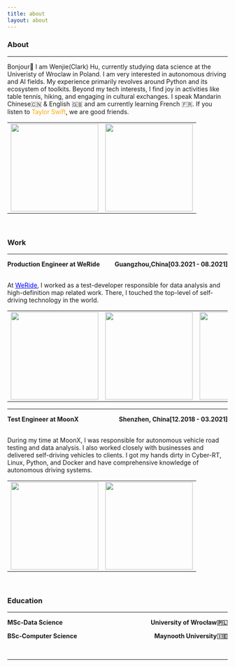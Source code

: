 ```yaml
---
title: about
layout: about
---
```


### About

***

Bonjour👋 I am Wenjie(Clark) Hu, currently studying data science at the Univeristy of Wroclaw in Poland. I am very interested in autonomous driving and AI fields. My experience primarily revolves around Python and its ecosystem of toolkits. Beyond my tech interests, I find joy in activities like table tennis, hiking, and engaging in cultural exchanges. I speak Mandarin Chinese🇨🇳 & English 🇬🇧 and am currently learning French 🇫🇷. If you listen to <span style="color: orange;"> Taylor Swift</span>, we are good friends.
<br>
<table align="center">
	<tr>
		<td>
			<center>
				<img src="https://s2.loli.net/2023/09/22/PUXIHfVABeq7nKy.jpg" width="200px"  />
			</center>
		</td>
		<td>
			<center>
				<img src="https://s2.loli.net/2022/08/05/vdC7NzFZYmgtkJn.jpg" width="200px" />
			</center>
		</td>
	</tr>
</table>
<br>

### Work
***

  <p><span style="font-weight:bold;">Production Engineer at WeRide</span>
  <span style="float:right; font-weight:bold;">Guangzhou,China[03.2021 - 08.2021]</span></p>
<br>
At <a href="https://www.weride.ai/en/" style="color: blue;">WeRide</a>, I worked as a test-developer responsible for data analysis and high-definition map related work. There, I touched the top-level of self-driving technology in the world.
<br>

<table align="center">
	<tr>
		<td>
			<center>
				<img src="https://s2.loli.net/2022/08/05/PQcuM6ZqbxJC8wG.jpg" width="200px"  />
			</center>
		</td>
		<td>
			<center>
				<img src="https://s2.loli.net/2022/08/05/PESytRIedc6qNBw.jpg" width="200px" />
			</center>
		</td>
		<td>
			<center>
				<img src="https://s2.loli.net/2022/08/05/bM3qVNftOlKrYk2.jpg"
                width="200px" />
			</center>
		</td>
	</tr>
</table>

***

  <p><span style="font-weight:bold;">Test Engineer at MoonX</span>
  <span style="float:right; font-weight:bold;">Shenzhen, China[12.2018 - 03.2021]</span></p>
<br>
During my time at MoonX, I was responsible for autonomous vehicle road testing and data analysis. I also worked closely with businesses and delivered self-driving vehicles to clients. I got my hands dirty in Cyber-RT, Linux, Python, and Docker and have comprehensive knowledge of autonomous driving systems.
<br>

<table align="center">
	<tr>
		<td>
			<center>
				<img src="https://s2.loli.net/2022/08/05/nlgXcvJ98KoSwrW.jpg" width="200px"  />
			</center>
		</td>
		<td>
			<center>
				<img src="https://s2.loli.net/2022/08/05/hV2dcMH9g5GZIlK.jpg" width="200px" />
			</center>
		</td>
	</tr>
</table>
<br>

### Education
***
  <p><span style="font-weight:bold;">MSc-Data Science </span>
  <span style="float:right; font-weight:bold;"> University of Wrocław🇵🇱</span></p>
  <p><span style="font-weight:bold;">BSc-Computer Science</span>
  <span style="float:right; font-weight:bold;">Maynooth University🇮🇪</span></p>
<br>

<!-- ### Visit -->
***

<!-- <script type='text/javascript' id='clustrmaps' src='//cdn.clustrmaps.com/map_v2.js?cl=c44f75&w=655&t=tt&d=OPiSos50uhyus60KRek6SBjbWN4-IJIv94V5GD7NaDM&co=e2e0de&ct=000000&cmo=3acc3a&cmn=ff5353'></script> -->

<script type='text/javascript' id='clustrmaps' src='//cdn.clustrmaps.com/map_v2.js?cl=d65981&w=557&t=tt&d=OPiSos50uhyus60KRek6SBjbWN4-IJIv94V5GD7NaDM&co=f4f5f7&cmo=ff5353&cmn=3acc3a&ct=111010'></script>